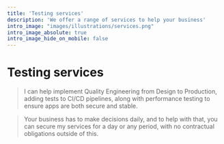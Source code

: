 ```yaml
---
title: 'Testing services'
description: 'We offer a range of services to help your business'
intro_image: "images/illustrations/services.png"
intro_image_absolute: true
intro_image_hide_on_mobile: false
---
```


# Testing services

> I can help implement Quality Engineering from Design to Production, adding tests to CI/CD pipelines, along with performance testing to ensure apps are both secure and stable.

> Your business has to make decisions daily, and to help with that, you can secure my services for a day or any period, with no contractual obligations outside of this.